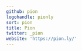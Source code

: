 ```yaml
---
github: pion
logohandle: pionly
sort: pion
title: Pion
twitter: _pion
website: 'https://pion.ly/'
---
```

